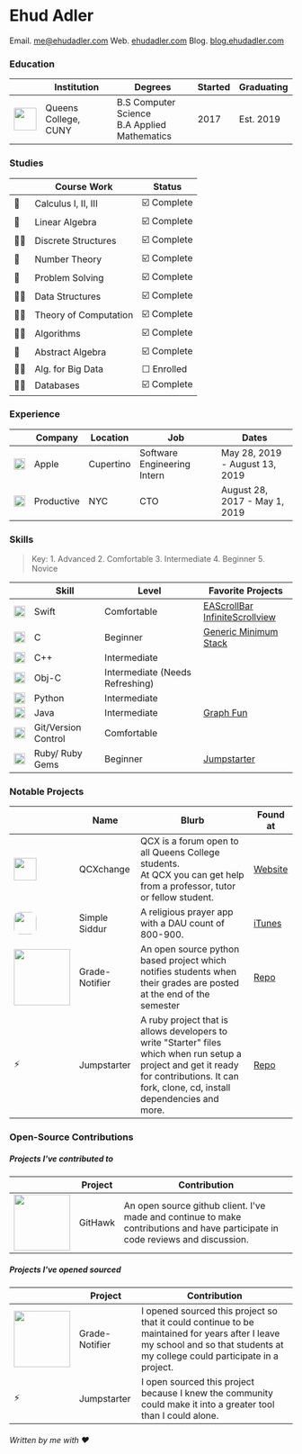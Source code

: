 # Ehud Adler 
Email. [me@ehudadler.com](me@ehudadler.com)
Web. [ehudadler.com](http://www.ehudadler.com)
Blog. [blog.ehudadler.com](http://www.blog.ehudadler.com)

### Education

|   |Institution |Degrees|Started|Graduating|
|---|---|---|---|---|
|<img src="https://specials-images.forbesimg.com/imageserve/55ae8644e4b05c2c343212e5/300x300.jpg?fit=scale&background=000000" width="40"> | Queens College, CUNY | B.S Computer Science<br> B.A Applied Mathematics|2017| Est. 2019|


### Studies
|   | Course Work | Status |
|---|---|---|
|🔢| Calculus I, II, III | ☑️ Complete |
|🔢| Linear Algebra | ☑️ Complete |
|👨‍💻| Discrete Structures | ☑️ Complete |
|🔢| Number Theory |  ☑️ Complete |
|🔢| Problem Solving |  ☑️ Complete |
|👨‍💻| Data Structures |  ☑️ Complete |
|👨‍💻| Theory  of  Computation | ☑️ Complete |
|👨‍💻| Algorithms | ☑️ Complete |
|🔢| Abstract Algebra  | ☑️ Complete |
|👨‍💻| Alg. for Big Data  | ☐ Enrolled |
|👨‍💻| Databases  |☑️ Complete |

### Experience

|  | Company | Location | Job | Dates |
|---|---|---|---|---|
| <img src="https://upload.wikimedia.org/wikipedia/commons/thumb/f/fa/Apple_logo_black.svg/600px-Apple_logo_black.svg.png" width="20"> | Apple | Cupertino | Software Engineering Intern | May 28, 2019 - August 13, 2019 |
| <img src="https://media.licdn.com/dms/image/C4E0BAQGUcgeXz3vAaw/company-logo_400_400/0?e=1562803200&v=beta&t=sArWgRlckhF5g5MNAmRH0iuD9lUWtt1Ub7uiAysNM6g" width="20"> | Productive | NYC | CTO | August 28, 2017 - May 1, 2019 |

### Skills

> Key: 1. Advanced 2. Comfortable 3. Intermediate 4. Beginner 5. Novice

|   | Skill | Level | Favorite Projects |
|---|---|---|---|
|<img src="https://www.shareicon.net/download/2016/07/08/117368_apple_512x512.png" width="20">| Swift | Comfortable | [EAScrollBar]() <br> [InfiniteScrollview]()
|<img src="https://png.icons8.com/color/1600/c-programming" width="20">| C | Beginner | [Generic Minimum Stack](https://github.com/Huddie/Portfolio/tree/master/Interview%20Qs/Stacks/Minimum%20Stack) |
|<img src="http://cdn.marketplaceimages.windowsphone.com/v8/images/670f811e-81e5-4f39-8422-b0cf1b3e5587?imageType=ws_icon_large" width="20" height="20">| C++ | Intermediate | 
|<img src="http://is4.mzstatic.com/image/thumb/Purple6/v4/7a/db/f9/7adbf954-ea5f-71dc-f276-64e8c451e35b/source/1024x1024sr.jpg" width="20">| Obj-C | Intermediate (Needs Refreshing) |
|<img src="http://icons.iconarchive.com/icons/cornmanthe3rd/plex/512/Other-python-icon.png" width="20">| Python | Intermediate |
|<img src="https://image.flaticon.com/icons/svg/226/226777.svg" width="20">| Java | Intermediate | [Graph Fun]()
|<img src="http://git-scm.com/images/logos/downloads/Git-Icon-1788C.png" width="20">| Git/Version Control | Comfortable |
|<img src="https://rebornix.gallerycdn.vsassets.io/extensions/rebornix/ruby/0.16.0/1516899074910/Microsoft.VisualStudio.Services.Icons.Default" width="20">| Ruby/ Ruby Gems | Beginner | [Jumpstarter](https://github.com/Huddie/Jumpstarter) |

### Notable Projects

|   | Name | Blurb | Found at | 
|---|---|---|---|
|<img src="https://qcxchange.com/uploads/default/original/1X/aac024e7689e55738dd2004eaf80790b815d1c83.png" width="40">| QCXchange | QCX is a forum open to all Queens College students.<br> At QCX you can get help from a professor, tutor or fellow student. | [Website](https://qcxchange.com)
|<img style="border-radius: 10px;overflow=hidden" src="https://github.com/Huddie/Siddur/blob/master/Siddur/UI/GenericAppIcon/AppIcon.jpg" width="40">| Simple Siddur | A religious prayer app with a DAU count of 800-900. | [iTunes](https://itunes.apple.com/us/app/simple-siddur/id792359433)
| <img src="http://www.ogeecheeriverkeeper.org/wp-content/uploads/2016/03/report-card-worry1-820x687.gif" width=100>| Grade-Notifier | An open source python based project which notifies students when their grades are posted at the end of the semester | [Repo](https://github.com/Huddie/Grade-Notifier) |
| ⚡️| Jumpstarter | A ruby project that is allows developers to write "Starter" files which when run setup a project and get it ready for contributions. It can fork, clone, cd, install dependencies and more. | [Repo](https://github.com/Huddie/Jumpstarter) |

### Open-Source Contributions

##### Projects I've contributed to

|   | Project | Contribution |
|---|---|---|
| <img src="https://github.com/GitHawkApp/GitHawk/raw/master/Resources/Assets.xcassets/splash.imageset/splash%403x.png" width=100>| GitHawk| An open source github client. I've made and continue to make contributions and have participate in code reviews and discussion. 

##### Projects I've opened sourced

|   | Project | Contribution |
|---|---|---|
| <img src="https://github.com/Huddie/Grade-Notifier/raw/master/Assets/GN-Logo.png" width=100>| Grade-Notifier| I opened sourced this project so that it could continue to be maintained for years after I leave my school and so that students at my college could participate in a project. |
| ⚡️| Jumpstarter | I open sourced this project because I knew the community could make it into a greater tool than I could alone.

###### Written by me with ❤️
